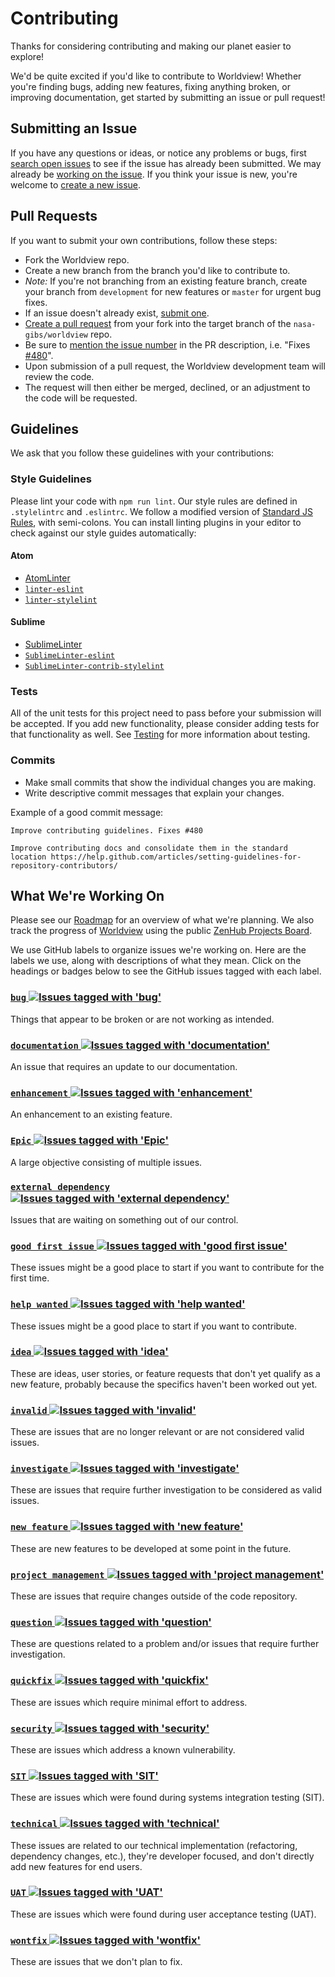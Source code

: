 # Contributing

Thanks for considering contributing and making our planet easier to explore!

We'd be quite excited if you'd like to contribute to Worldview! Whether you're
finding bugs, adding new features, fixing anything broken, or improving
documentation, get started by submitting an issue or pull request!

## Submitting an Issue

If you have any questions or ideas, or notice any problems or bugs, first
[search open issues](https://github.com/nasa-gibs/worldview/issues) to see if
the issue has already been submitted. We may already be
[working on the issue](#what-were-working-on). If you think your issue is new,
you're welcome to [create a new issue](https://github.com/nasa-gibs/worldview/issues/new).

## Pull Requests

If you want to submit your own contributions, follow these steps:

* Fork the Worldview repo.
* Create a new branch from the branch you'd like to contribute to.
* *Note:* If you're not branching from an existing feature branch, create your branch from `development` for new features or  `master` for urgent bug fixes.
* If an issue doesn't already exist, [submit one](#submitting-an-issue).
* [Create a pull request](https://help.github.com/articles/creating-a-pull-request/) from your fork into the target branch of the `nasa-gibs/worldview` repo.
* Be sure to [mention the issue number](https://help.github.com/articles/closing-issues-using-keywords/) in the PR description, i.e. "Fixes [#480](https://github.com/nasa-gibs/worldview/issues/480)".
* Upon submission of a pull request, the Worldview development team will review the code.
* The request will then either be merged, declined, or an adjustment to the code will be requested.

## Guidelines

We ask that you follow these guidelines with your contributions:

### Style Guidelines

Please lint your code with `npm run lint`. Our style rules are defined in
`.stylelintrc` and `.eslintrc`. We follow a modified version of
[Standard JS Rules](https://github.com/standard/standard#the-rules), with
semi-colons. You can install linting plugins in your editor to check against
our style guides automatically:

#### Atom

* [AtomLinter](https://atomlinter.github.io/)
* [`linter-eslint`](https://atom.io/packages/linter-eslint)
* [`linter-stylelint`](https://atom.io/packages/linter-stylelint)

#### Sublime

* [SublimeLinter](http://www.sublimelinter.com/en/latest/)
* [`SublimeLinter-eslint`](https://github.com/roadhump/SublimeLinter-eslint)
* [`SublimeLinter-contrib-stylelint`](https://github.com/kungfusheep/SublimeLinter-contrib-stylelint)

### Tests

All of the unit tests for this project need to pass before your submission will
be accepted. If you add new functionality, please consider adding tests for that
functionality as well. See [Testing](doc/testing.md) for more information about
testing.

### Commits

* Make small commits that show the individual changes you are making.
* Write descriptive commit messages that explain your changes.

Example of a good commit message:

```
Improve contributing guidelines. Fixes #480

Improve contributing docs and consolidate them in the standard location https://help.github.com/articles/setting-guidelines-for-repository-contributors/
```

## What We're Working On

Please see our [Roadmap](https://github.com/nasa-gibs/worldview/projects/7) for
an overview of what we're planning. We also track the progress of [Worldview](https://github.com/nasa-gibs/worldview)
using the public [ZenHub Projects Board](https://app.zenhub.com/workspaces/worldview-591b38dffb1c761edb0bc54a/board).

We use GitHub labels to organize issues we're working on. Here are the labels
we use, along with descriptions of what they mean. Click on the headings or badges below to see the GitHub issues tagged with each label.

### [`bug` ![Issues tagged with 'bug'](https://img.shields.io/github/issues-raw/nasa-gibs/worldview/bug.svg)](https://github.com/nasa-gibs/worldview/issues?q=is%3Aopen+is%3Aissue+label%3Abug)

Things that appear to be broken or are not working as intended.

### [`documentation` ![Issues tagged with 'documentation' ](https://img.shields.io/github/issues-raw/nasa-gibs/worldview/documentation.svg)](https://github.com/nasa-gibs/worldview/issues?q=is%3Aopen+is%3Aissue+label%3Adocumentation)

An issue that requires an update to our documentation.

### [`enhancement` ![Issues tagged with 'enhancement' ](https://img.shields.io/github/issues-raw/nasa-gibs/worldview/enhancement.svg)](https://github.com/nasa-gibs/worldview/issues?q=is%3Aopen+is%3Aissue+label%3Aenhancement)

An enhancement to an existing feature.

### [`Epic` ![Issues tagged with 'Epic' ](https://img.shields.io/github/issues-raw/nasa-gibs/worldview/Epic.svg)](https://github.com/nasa-gibs/worldview/issues?q=is%3Aopen+is%3Aissue+label%3AEpic)

A large objective consisting of multiple issues.

### [`external dependency` ![Issues tagged with 'external dependency'](https://img.shields.io/github/issues-raw/nasa-gibs/worldview/external%20dependency.svg)](https://github.com/nasa-gibs/worldview/issues?q=is%3Aopen%20is%3Aissue%20label%3A%22external%20dependency%22)

Issues that are waiting on something out of our control.

### [`good first issue` ![Issues tagged with 'good first issue'](https://img.shields.io/github/issues-raw/nasa-gibs/worldview/good%20first%20issue.svg)](https://github.com/nasa-gibs/worldview/issues?q=is%3Aopen+is%3Aissue+label%3A%22good%20first%20issue%22)

These issues might be a good place to start if you want to contribute for the first time.

### [`help wanted` ![Issues tagged with 'help wanted'](https://img.shields.io/github/issues-raw/nasa-gibs/worldview/help%20wanted.svg)](https://github.com/nasa-gibs/worldview/issues?q=is%3Aopen+is%3Aissue+label%3A%22help%20wanted%22)

These issues might be a good place to start if you want to contribute.

### [`idea` ![Issues tagged with 'idea'](https://img.shields.io/github/issues-raw/nasa-gibs/worldview/idea.svg)](https://github.com/nasa-gibs/worldview/issues?q=is%3Aopen+is%3Aissue+label%3Aidea)

These are ideas, user stories, or feature requests that don't yet qualify as a new feature, probably because the specifics haven't been worked out yet.

### [`invalid` ![Issues tagged with 'invalid'](https://img.shields.io/github/issues-raw/nasa-gibs/worldview/invalid.svg)](https://github.com/nasa-gibs/worldview/issues?q=is%3Aopen+is%3Aissue+label%3Ainvalid)

These are issues that are no longer relevant or are not considered valid issues. 

### [`investigate` ![Issues tagged with 'investigate'](https://img.shields.io/github/issues-raw/nasa-gibs/worldview/investigate.svg)](https://github.com/nasa-gibs/worldview/issues?q=is%3Aopen+is%3Aissue+label%3Ainvestigate)

These are issues that require further investigation to be considered as valid issues. 

### [`new feature` ![Issues tagged with 'new feature'](https://img.shields.io/github/issues-raw/nasa-gibs/worldview/new%20feature.svg)](https://github.com/nasa-gibs/worldview/issues?q=is%3Aopen+is%3Aissue+label%3A%22new%20feature%22)

These are new features to be developed at some point in the future.

### [`project management` ![Issues tagged with 'project management'](https://img.shields.io/github/issues-raw/nasa-gibs/worldview/project%20management.svg)](https://github.com/nasa-gibs/worldview/issues?q=is%3Aopen+is%3Aissue+label%3A%22project%20management%22)

These are issues that require changes outside of the code repository.

### [`question` ![Issues tagged with 'question'](https://img.shields.io/github/issues-raw/nasa-gibs/worldview/question.svg)](https://github.com/nasa-gibs/worldview/issues?q=is%3Aopen+is%3Aissue+label%3Aquestion)

These are questions related to a problem and/or issues that require further investigation. 

### [`quickfix` ![Issues tagged with 'quickfix'](https://img.shields.io/github/issues-raw/nasa-gibs/worldview/quickfix.svg)](https://github.com/nasa-gibs/worldview/issues?q=is%3Aopen+is%3Aissue+label%3Aquickfix)

These are issues which require minimal effort to address.

### [`security` ![Issues tagged with 'security'](https://img.shields.io/github/issues-raw/nasa-gibs/worldview/security.svg)](https://github.com/nasa-gibs/worldview/issues?q=is%3Aopen+is%3Aissue+label%3Asecurity)

These are issues which address a known vulnerability.

### [`SIT` ![Issues tagged with 'SIT'](https://img.shields.io/github/issues-raw/nasa-gibs/worldview/SIT.svg)](https://github.com/nasa-gibs/worldview/issues?q=is%3Aopen+is%3Aissue+label%3ASIT)

These are issues which were found during systems integration testing (SIT).

### [`technical` ![Issues tagged with 'technical'](https://img.shields.io/github/issues-raw/nasa-gibs/worldview/technical.svg)](https://github.com/nasa-gibs/worldview/issues?q=is%3Aopen+is%3Aissue+label%3Atechnical)

These issues are related to our technical implementation (refactoring, dependency changes, etc.), they're developer focused, and don't directly add new features for end users.

### [`UAT` ![Issues tagged with 'UAT'](https://img.shields.io/github/issues-raw/nasa-gibs/worldview/UAT.svg)](https://github.com/nasa-gibs/worldview/issues?q=is%3Aopen+is%3Aissue+label%3AUAT)

These are issues which were found during user acceptance testing (UAT).

### [`wontfix` ![Issues tagged with 'wontfix'](https://img.shields.io/github/issues-raw/nasa-gibs/worldview/wontfix.svg)](https://github.com/nasa-gibs/worldview/issues?q=is%3Aopen+is%3Aissue+label%3Awontfix)

These are issues that we don't plan to fix.
